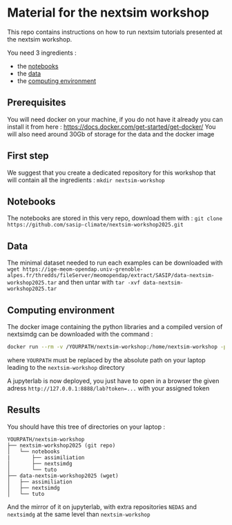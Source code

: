 # Material for the nextsim workshop

This repo contains instructions on how to run nextsim tutorials presented at the nextsim workshop.

You need 3 ingredients :
  - the [notebooks](#notebooks)
  - the [data](#data)
  - the [computing environment](#computing-environment)


## Prerequisites

You will need docker on your machine, if you do not have it already you can install it from here : https://docs.docker.com/get-started/get-docker/
You will also need around 30Gb of storage for the data and the docker image

## First step

We suggest that you create a dedicated repository for this workshop that will contain all the ingredients : ```mkdir nextsim-workshop```

## Notebooks

The notebooks are stored in this very repo, download them with : `git clone https://github.com/sasip-climate/nextsim-workshop2025.git`

## Data

The minimal dataset needed to run each examples can be downloaded with `wget https://ige-meom-opendap.univ-grenoble-alpes.fr/thredds/fileServer/meomopendap/extract/SASIP/data-nextsim-workshop2025.tar` and then untar with `tar -xvf data-nextsim-workshop2025.tar`

## Computing environment

The docker image containing the python libraries and a compiled version of nextsimdg can be downloaded with the command :

```bash
docker run --rm -v /YOURPATH/nextsim-workshop:/home/nextsim-workshop -p 8888:8888 quay.io/auraoupa/nextsim-workshop:4c1b4cb5e52a
```

where `YOURPATH` must be replaced by the absolute path on your laptop leading to the `nextsim-workshop` directory

A jupyterlab is now deployed, you just have to open in a browser the given adress `http://127.0.0.1:8888/lab?token=...` with your assigned token

## Results

You should have this tree of directories on your laptop :

```
YOURPATH/nextsim-workshop
├── nextsim-workshop2025 (git repo)
│   └── notebooks
|       ├── assimiliation
│       ├── nextsimdg
│       └── tuto
├── data-nextsim-workshop2025 (wget)
│   ├── assimiliation
│   ├── nextsimdg
│   └── tuto
```

And the mirror of it on jupyterlab, with extra repositories `NEDAS` and `nextsimdg` at the same level than `nextsim-workshop`

